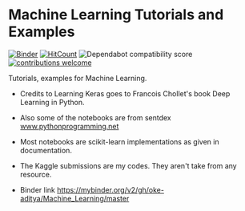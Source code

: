 # Machine Learning Tutorials and Examples

[![Binder](https://mybinder.org/badge_logo.svg)](https://mybinder.org/v2/gh/oke-aditya/Machine_Learning/master)
[![HitCount](http://hits.dwyl.io/oke-aditya/Machine_Learning.svg)](http://hits.dwyl.io/oke-aditya/Machine_Learning)
![Dependabot compatibility score](https://dependabot-badges.githubapp.com/badges/compatibility_score?dependency-name=tensorflow&package-manager=pip&previous-version=2.0.0&new-version=2.1.0)
[![contributions welcome](https://img.shields.io/badge/contributions-welcome-brightgreen.svg?style=flat)](https://github.com/oke-aditya/Machine_Learning/issues)


Tutorials, examples for Machine Learning.
- Credits to Learning Keras goes to Francois Chollet's book Deep Learning in Python.
- Also some of the notebooks are from sentdex www.pythonprogramming.net
- Most notebooks are scikit-learn implementations as given in documentation.
- The Kaggle submissions are my codes. They aren't take from any resource. 


- Binder link https://mybinder.org/v2/gh/oke-aditya/Machine_Learning/master
